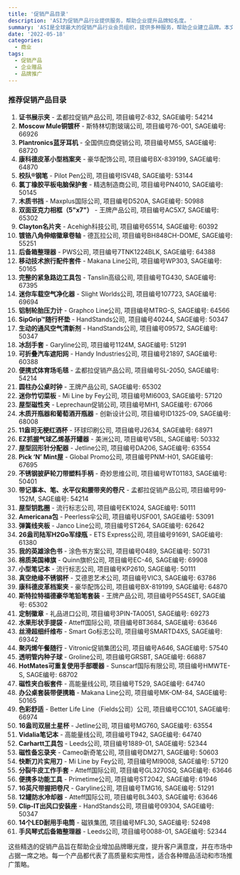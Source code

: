 ```yaml
---
title: '促销产品目录'
description: 'ASI为促销产品行业提供服务，帮助企业提升品牌知名度。'
summary: 'ASI是全球最大的促销产品行业会员组织，提供多种服务，帮助企业建立品牌。本文列举了多种推荐的促销产品，涵盖从办公用品到户外设备等多个领域，为企业选择合适的赠品提供参考。'
date: '2022-05-18'
categories:
  - 商业
tags:
  - 促销产品
  - 企业赠品
  - 品牌推广
---
```


### 推荐促销产品目录

1. **证书展示夹** - 孟都拉促销产品公司, 项目编号Z-832, SAGE编号: 54214
2. **Moscow Mule铜镀杯** - 斯特林切割玻璃公司, 项目编号76-001, SAGE编号: 66926
3. **Plantronics蓝牙耳机** - 全国供应商促销公司, 项目编号M55, SAGE编号: 68720
4. **康科德皮革小型档案夹** - 豪华配饰公司, 项目编号BX-839199, SAGE编号: 64870
5. **校队®钢笔** - Pilot Pen公司, 项目编号ISV4B, SAGE编号: 53144
6. **氯丁橡胶平板电脑保护套** - 精选制造商公司, 项目编号PN4010, SAGE编号: 50145
7. **木质书挡** - Maxplus国际公司, 项目编号D520A, SAGE编号: 50988
8. **双面亚克力相框（5"x7"）** - 王牌产品公司, 项目编号AC5X7, SAGE编号: 65302
9. **Clayton名片夹** - Acehigh科技公司, 项目编号65514, SAGE编号: 60392
10. **镀铬八角伸缩徽章卷轴** - 德瓦拉公司, 项目编号BH848CH-DOME, SAGE编号: 55251
11. **后备箱整理器** - PWS公司, 项目编号7TNK1224BLK, SAGE编号: 64388
12. **移动技术旅行配件套件** - Makana Line公司, 项目编号WP303, SAGE编号: 50165
13. **完整的紧急路边工具包** - Tanslin高级公司, 项目编号TG430, SAGE编号: 67395
14. **迷你车载空气净化器** - Slight Worlds公司, 项目编号107723, SAGE编号: 69694
15. **铝制轮胎压力计** - Graphco Line公司, 项目编号MTRG-S, SAGE编号: 64566
16. **SipGrip™随行杯垫** - HandStands公司, 项目编号40244, SAGE编号: 50347
17. **生动的通风空气清新剂** - HandStands公司, 项目编号09572, SAGE编号: 50347
18. **冰刮手套** - Garyline公司, 项目编号1124M, SAGE编号: 51291
19. **可折叠汽车遮阳网** - Handy Industries公司, 项目编号21897, SAGE编号: 60388
20. **便携式体育场毛毯** - 孟都拉促销产品公司, 项目编号SL-2050, SAGE编号: 54214
21. **圆柱办公桌时钟** - 王牌产品公司, SAGE编号: 65302
22. **迷你竹切菜板** - Mi Line by Fey公司, 项目编号MI6003, SAGE编号: 57120
23. **屋型磁性夹** - Leprechaun促销公司, 项目编号MH1, SAGE编号: 67066
24. **木质开瓶器和葡萄酒开瓶器** - 创新设计公司, 项目编号ID1325-09, SAGE编号: 68008
25. **11盎司无梗红酒杯** - 环球印刷公司, 项目编号J2634, SAGE编号: 68971
26. **EZ抓握气球乙烯基开罐器** - 美洲公司, 项目编号V5BL, SAGE编号: 50332
27. **屋型回形针分配器** - Jetline公司, 项目编号DA206, SAGE编号: 63554
28. **Pick ‘N’ Mint屋** - Global Promo公司, 项目编号PNM-H01, SAGE编号: 67695
29. **不锈钢披萨轮刀带塑料手柄** - 奇妙思维公司, 项目编号WT01183, SAGE编号: 50401
30. **带记事本、笔、水平仪和腰带夹的卷尺** - 孟都拉促销产品公司, 项目编号99-152M, SAGE编号: 54214
31. **屋型钥匙圈** - 流行标志公司, 项目编号EK1024, SAGE编号: 50111
32. **Americana包** - Peerless伞公司, 项目编号USF001, SAGE编号: 53091
33. **弹簧线夹板** - Janco Line公司, 项目编号ST264, SAGE编号: 62642
34. **26盎司陆军H2Go军绿瓶** - ETS Express公司, 项目编号91691, SAGE编号: 61380
35. **我的英雄涂色书** - 涂色书方案公司, 项目编号0489, SAGE编号: 50731
36. **棉质美国棒旗** - Quinn旗帜公司, 项目编号EC-46, SAGE编号: 69908
37. **小型笔记本** - 流行标志公司, 项目编号KP2610, SAGE编号: 50111
38. **真空绝缘不锈钢杯** - 艾德恩艺术公司, 项目编号VIC3, SAGE编号: 63786
39. **康科德皮革档案夹** - 豪华配饰公司, 项目编号BX-819199, SAGE编号: 64870
40. **斯特拉特福德豪华笔铅笔套装** - 王牌产品公司, 项目编号P554SET, SAGE编号: 65302
41. **定制徽章** - 礼品进口公司, 项目编号3PIN-TA0051, SAGE编号: 69273
42. **水果形状手提袋** - Atteff国际公司, 项目编号BT3684, SAGE编号: 63646
43. **丝滑超细纤维布** - Smart Go标志公司, 项目编号SMARTD4X5, SAGE编号: 69342
44. **聚丙烯午餐随行** - Vitronic促销集团公司, 项目编号A646, SAGE编号: 57540
45. **透明管内种子球** - Groline公司, 项目编号GRSBT, SAGE编号: 66887
46. **HotMates可重复使用手部暖器** - Sunscarf国际有限公司, 项目编号HMWTE-S, SAGE编号: 68702
47. **磁性夹白板套件** - 高能量线公司, 项目编号T529, SAGE编号: 64740
48. **办公桌套装带便携箱** - Makana Line公司, 项目编号MK-OM-84, SAGE编号: 50165
49. **色彩舒适** - Better Life Line（Fields公司）公司, 项目编号CC101, SAGE编号: 66974
50. **16盎司双层土星杯** - Jetline公司, 项目编号MG760, SAGE编号: 63554
51. **Vidalia笔记本** - 高能量线公司, 项目编号T942, SAGE编号: 64740
52. **Carhartt工具包** - Leeds公司, 项目编号1889-01, SAGE编号: 52344
53. **磁性备忘录夹** - Cameo新奇笔公司, 项目编号DM271, SAGE编号: 50603
54. **快断刀片实用刀** - Mi Line by Fey公司, 项目编号MI9008, SAGE编号: 57120
55. **分裂牛皮工作手套** - Atteff国际公司, 项目编号GL3270SQ, SAGE编号: 63646
56. **便携多功能工具** - Primetime公司, 项目编号ST2042, SAGE编号: 61946
57. **16英尺带握把卷尺** - Garyline公司, 项目编号TMG16, SAGE编号: 51291
58. **12罐防水冷却器** - Atteff国际公司, 项目编号BL3403, SAGE编号: 63646
59. **Clip-IT出风口安装座** - HandStands公司, 项目编号09304, SAGE编号: 50347
60. **14个LED耐用手电筒** - 磁铁集团, 项目编号MFL30, SAGE编号: 52498
61. **手风琴式后备箱整理器** - Leeds公司, 项目编号0088-01, SAGE编号: 52344

这些精选的促销产品旨在帮助企业增加品牌曝光度，提升客户满意度，并在市场中占据一席之地。每一个产品都代表了高质量和实用性，适合各种赠品活动和市场推广策略。